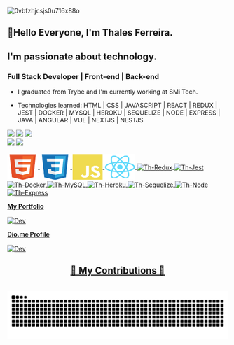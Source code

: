 ![0vbfzhjcsjs0u716x88o](https://user-images.githubusercontent.com/99926224/178134923-f6352f32-196b-49bc-bfa0-563d8293a796.gif)

## 👋Hello Everyone, I'm Thales Ferreira.

## I'm passionate about technology.

### Full Stack Developer | Front-end | Back-end

- I graduated from Trybe and I'm currently working at SMi Tech.

- Technologies learned: HTML | CSS | JAVASCRIPT | REACT | REDUX | JEST | DOCKER | MYSQL | HEROKU | SEQUELIZE | NODE | EXPRESS | JAVA | ANGULAR | VUE | NEXTJS | NESTJS

<div>
  <a href = "mailto:thalesferreira190@gmail.com"><img src="https://img.shields.io/badge/Gmail-D14836?style=for-the-badge&logo=gmail&logoColor=white" target="_blank"></a>
  <a href="https://www.linkedin.com/in/thales-david-ferreira-a47378107/" target="_blank"><img src="https://img.shields.io/badge/-LinkedIn-%230077B5?style=for-the-badge&logo=linkedin&logoColor=white" target="_blank" /></a> 
  <a href="https://api.whatsapp.com/send?phone=5516992746725" target="_blank"><img src="https://img.shields.io/badge/WhatsApp-25D366?style=for-the-badge&logo=whatsapp&logoColor=white" target="_blank"></a>
</div>

<div style="display: inline_block">
  <a href="https://github.com/ThalesDFerreira"/>
  <img height="180em" src="https://github-readme-stats.vercel.app/api?username=ThalesDFerreira&show_icons=true&theme=dracula&include_all_commits=true&count_private=true"/>
  <img height="180em" src="https://github-readme-stats.vercel.app/api/top-langs/?username=ThalesDFerreira&layout=compact&langs_count=7&theme=dark"/>
</div>

<div style="display: inline_block"><br>
  <img align="center" alt="Th-HTML" height="60" width="70" src="https://raw.githubusercontent.com/devicons/devicon/master/icons/html5/html5-original.svg" />
  <img align="center" alt="Th-CSS" height="60" width="70" src="https://raw.githubusercontent.com/devicons/devicon/master/icons/css3/css3-original.svg" />
  <img align="center" alt="Th-Js" height="60" width="70" src="https://raw.githubusercontent.com/devicons/devicon/master/icons/javascript/javascript-plain.svg" />
  <img align="center" alt="Th-React" height="60" width="70" src="https://raw.githubusercontent.com/devicons/devicon/master/icons/react/react-original.svg" />
  <img align="center" alt="Th-Redux" height="60" width="70" src="https://cdn.jsdelivr.net/gh/devicons/devicon/icons/redux/redux-original.svg" />
  <img align="center" alt="Th-Jest" height="60" width="70" src="https://cdn.jsdelivr.net/gh/devicons/devicon/icons/jest/jest-plain.svg" />
  <img align="center" alt="Th-Docker" height="60" width="70" src="https://cdn.jsdelivr.net/gh/devicons/devicon/icons/docker/docker-original.svg" />
  <img align="center" alt="Th-MySQL" height="60" width="70" src="https://cdn.jsdelivr.net/gh/devicons/devicon/icons/mysql/mysql-original-wordmark.svg" />
  <img align="center" alt="Th-Heroku" height="60" width="70" src="https://cdn.jsdelivr.net/gh/devicons/devicon/icons/heroku/heroku-original-wordmark.svg" />
  <img align="center" alt="Th-Sequelize" height="60" width="70" src="https://cdn.jsdelivr.net/gh/devicons/devicon/icons/sequelize/sequelize-original-wordmark.svg" />
  <img align="center" alt="Th-Node" height="60" width="70" src="https://cdn.jsdelivr.net/gh/devicons/devicon/icons/nodejs/nodejs-original-wordmark.svg" />
  <img align="center" alt="Th-Express" height="60" width="70" src="https://cdn.jsdelivr.net/gh/devicons/devicon/icons/express/express-original-wordmark.svg" />
</div>
  
**My Portfolio**
<div style="display: inline_block">
  <a href="[https://thalesdferreira.github.io](https://thalesdev.netlify.app/)"/>
  <img align="center" alt="Dev" height="100" width="100" src="https://cdn.jsdelivr.net/gh/devicons/devicon/icons/devicon/devicon-original.svg" />
</div>
    
**Dio.me Profile**
<div style="display: inline_block">
  <a href="https://www.dio.me/users/thalesferreira190"/>
  <img align="center" alt="Dev" height="100" width="100" src="https://hermes.digitalinnovation.one/assets/diome/logo-full.svg" />
</div>
  
<div align="center">
  <h2>🐍 My Contributions 🐍</h2>
  <br>
  <img alt="snake eating my contributions" src="https://raw.githubusercontent.com/ThalesDFerreira/ThalesDFerreira/output/github-contribution-grid-snake.svg" />
  
  <br/><br/><br/>
</div>
